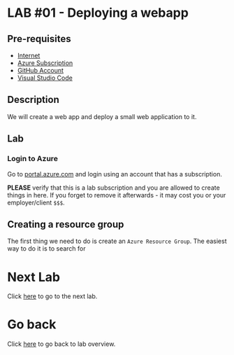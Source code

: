 # LAB #01 - Deploying a webapp

## Pre-requisites

- [Internet](https://en.wikipedia.org/wiki/Internet)
- [Azure Subscription](https://azure.microsoft.com/en-us/free/)
- [GitHub Account](https://github.com/join)
- [Visual Studio Code](https://code.visualstudio.com/)

## Description

We will create a web app and deploy a small web application to it.

## Lab

### Login to Azure

Go to [portal.azure.com](https://portal.azure.com) and login using an account that has a subscription.

**PLEASE** verify that this is a lab subscription and you are allowed to create things in here. If you forget to remove it afterwards - it may cost you or your employer/client `$$$`.

## Creating a resource group

The first thing we need to do is create an `Azure Resource Group`. The easiest way to do it is to search for 

# Next Lab

Click [here](02-deployment-iac.md) to go to the next lab.

# Go back

Click [here](../README.md) to go back to lab overview.